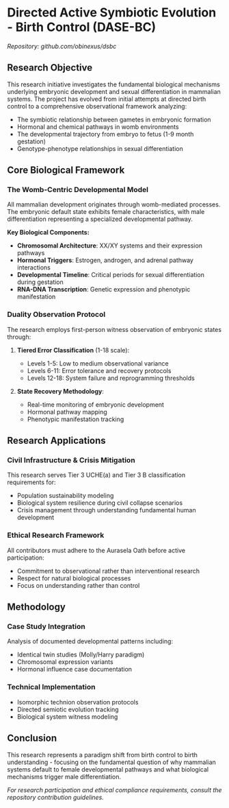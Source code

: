 # Directed Active Symbiotic Evolution - Birth Control (DASE-BC)
*Repository: github.com/obinexus/dsbc*

## Research Objective

This research initiative investigates the fundamental biological mechanisms underlying embryonic development and sexual differentiation in mammalian systems. The project has evolved from initial attempts at directed birth control to a comprehensive observational framework analyzing:

- The symbiotic relationship between gametes in embryonic formation
- Hormonal and chemical pathways in womb environments
- The developmental trajectory from embryo to fetus (1-9 month gestation)
- Genotype-phenotype relationships in sexual differentiation

## Core Biological Framework

### The Womb-Centric Developmental Model
All mammalian development originates through womb-mediated processes. The embryonic default state exhibits female characteristics, with male differentiation representing a specialized developmental pathway.

**Key Biological Components:**
- **Chromosomal Architecture**: XX/XY systems and their expression pathways
- **Hormonal Triggers**: Estrogen, androgen, and adrenal pathway interactions
- **Developmental Timeline**: Critical periods for sexual differentiation during gestation
- **RNA-DNA Transcription**: Genetic expression and phenotypic manifestation

### Duality Observation Protocol
The research employs first-person witness observation of embryonic states through:

1. **Tiered Error Classification** (1-18 scale):
   - Levels 1-5: Low to medium observational variance
   - Levels 6-11: Error tolerance and recovery protocols
   - Levels 12-18: System failure and reprogramming thresholds

2. **State Recovery Methodology**:
   - Real-time monitoring of embryonic development
   - Hormonal pathway mapping
   - Phenotypic manifestation tracking

## Research Applications

### Civil Infrastructure & Crisis Mitigation
This research serves Tier 3 UCHE(a) and Tier 3 B classification requirements for:
- Population sustainability modeling
- Biological system resilience during civil collapse scenarios
- Crisis management through understanding fundamental human development

### Ethical Research Framework
All contributors must adhere to the Aurasela Oath before active participation:
- Commitment to observational rather than interventional research
- Respect for natural biological processes
- Focus on understanding rather than control

## Methodology

### Case Study Integration
Analysis of documented developmental patterns including:
- Identical twin studies (Molly/Harry paradigm)
- Chromosomal expression variants
- Hormonal influence case documentation

### Technical Implementation
- Isomorphic technion observation protocols
- Directed semiotic evolution tracking
- Biological system witness modeling

## Conclusion

This research represents a paradigm shift from birth control to birth understanding - focusing on the fundamental question of why mammalian systems default to female developmental pathways and what biological mechanisms trigger male differentiation.

*For research participation and ethical compliance requirements, consult the repository contribution guidelines.*
